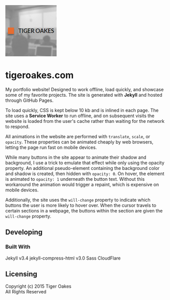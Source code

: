 ![](./images/header-square.png)

# tigeroakes.com

My portfolio website! Designed to work offline, load quickly, and showcase some of my favorite projects.
The site is generated with **Jekyll** and hosted through GitHub Pages.

To load quickly, CSS is kept below 10 kb and is inlined in each page. 
The site uses a **Service Worker** to run offline, and on subsequent visits the website is loaded from the user's cache
rather than waiting for the network to respond. 

All animations in the website are performed with `translate`, `scale`, or `opacity`. 
These properties can be animated cheaply by web browsers, letting the page run fast on mobile devices.

While many buttons in the site appear to animate their shadow and background, 
I use a trick to emulate that effect while only using the opacity property.
An additional pseudo-element containing the background color and shadow is created, then hidden with `opacity: 0`.
On hover, the element is animated to `opacity: 1` underneath the button text.
Without this workaround the animation would trigger a repaint, which is expensive on mobile devices.

Additionally, the site uses the `will-change` property to indicate which buttons the user is more likely to hover over.
When the cursor travels to certain sections in a webpage, the buttons within the section are given the `will-change` property.

## Developing

### Built With
Jekyll v3.4
jekyll-compress-html v3.0
Sass
CloudFlare

## Licensing

Copyright (c) 2015 Tiger Oakes  
All Rights Reserved
